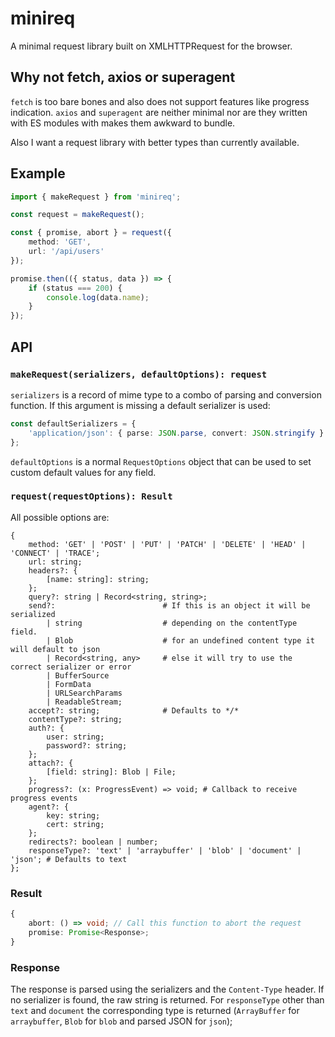 # minireq

A minimal request library built on XMLHTTPRequest for the browser.

## Why not fetch, axios or superagent

`fetch` is too bare bones and also does not support features like progress indication. `axios` and `superagent` are neither minimal nor are they written with ES modules with makes them awkward to bundle.

Also I want a request library with better types than currently available.

## Example

```ts
import { makeRequest } from 'minireq';

const request = makeRequest();

const { promise, abort } = request({
    method: 'GET',
    url: '/api/users'
});

promise.then(({ status, data }) => {
    if (status === 200) {
        console.log(data.name);
    }
});
```

## API

### `makeRequest(serializers, defaultOptions): request`

`serializers` is a record of mime type to a combo of parsing and conversion function. If this argument is missing a default serializer is used:

```ts
const defaultSerializers = {
    'application/json': { parse: JSON.parse, convert: JSON.stringify }
};
```

`defaultOptions` is a normal `RequestOptions` object that can be used to set custom default values for any field.

### `request(requestOptions): Result`

All possible options are:

```
{
    method: 'GET' | 'POST' | 'PUT' | 'PATCH' | 'DELETE' | 'HEAD' | 'CONNECT' | 'TRACE';
    url: string;
    headers?: {
        [name: string]: string;
    };
    query?: string | Record<string, string>;
    send?:                        # If this is an object it will be serialized
        | string                  # depending on the contentType field.
        | Blob                    # for an undefined content type it will default to json
        | Record<string, any>     # else it will try to use the correct serializer or error
        | BufferSource
        | FormData
        | URLSearchParams
        | ReadableStream;
    accept?: string;              # Defaults to */*
    contentType?: string;
    auth?: {
        user: string;
        password?: string;
    };
    attach?: {
        [field: string]: Blob | File;
    };
    progress?: (x: ProgressEvent) => void; # Callback to receive progress events
    agent?: {
        key: string;
        cert: string;
    };
    redirects?: boolean | number;
    responseType?: 'text' | 'arraybuffer' | 'blob' | 'document' | 'json'; # Defaults to text
};
```

### Result

```ts
{
    abort: () => void; // Call this function to abort the request
    promise: Promise<Response>;
}
```

### Response

The response is parsed using the serializers and the `Content-Type` header. If no serializer is found, the raw string is returned. For `responseType` other than `text` and `document` the corresponding type is returned (`ArrayBuffer` for `arraybuffer`, `Blob` for `blob` and parsed JSON for `json`);
